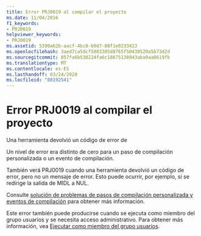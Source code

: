 ```yaml
---
title: Error PRJ0019 al compilar el proyecto
ms.date: 11/04/2016
f1_keywords:
- PRJ0019
helpviewer_keywords:
- PRJ0019
ms.assetid: 5390a62b-aacf-4bc8-b9d7-08f1e0233423
ms.openlocfilehash: 3aed7ca5dcf5803305d8765f50430520a5b73d2d
ms.sourcegitcommit: 857fa6b530224fa6c18675138043aba9aa0619fb
ms.translationtype: MT
ms.contentlocale: es-ES
ms.lasthandoff: 03/24/2020
ms.locfileid: "80192541"
---
```

# <a name="project-build-error-prj0019"></a>Error PRJ0019 al compilar el proyecto

Una herramienta devolvió un código de error de

Un nivel de error era distinto de cero para un paso de compilación personalizada o un evento de compilación.

También verá PRJ0019 cuando una herramienta devolvió un código de error, pero no un mensaje de error. Esto puede ocurrir, por ejemplo, si se redirige la salida de MIDL a NUL.

Consulte [solución de problemas de pasos de compilación personalizada y eventos de compilación](../../build/troubleshooting-build-customizations.md) para obtener más información.

Este error también puede producirse cuando se ejecuta como miembro del grupo usuarios y se necesita acceso administrativo. Para obtener más información, vea [Ejecutar como miembro del grupo usuarios](../../security/running-as-a-member-of-the-users-group.md).
